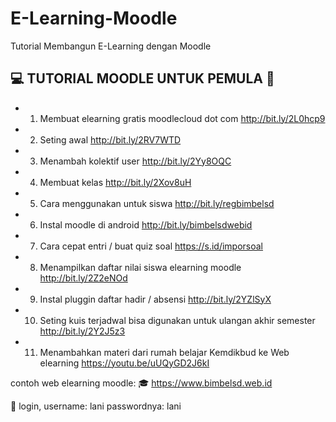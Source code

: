 # E-Learning-Moodle
Tutorial Membangun E-Learning dengan Moodle 

## 💻 TUTORIAL MOODLE UNTUK PEMULA 📝

- 1. Membuat elearning gratis moodlecloud dot com http://bit.ly/2L0hcp9

- 2. Seting awal http://bit.ly/2RV7WTD

- 3. Menambah kolektif user http://bit.ly/2Yy8OQC

- 4. Membuat kelas http://bit.ly/2Xov8uH

- 5. Cara menggunakan untuk siswa http://bit.ly/regbimbelsd

- 6. Instal moodle di android http://bit.ly/bimbelsdwebid

- 7. Cara cepat entri / buat quiz soal  https://s.id/imporsoal

- 8. Menampilkan daftar nilai siswa elearning moodle http://bit.ly/2Z2eNOd

- 9. Instal pluggin daftar hadir / absensi http://bit.ly/2YZlSyX

- 10. Seting kuis terjadwal bisa digunakan untuk ulangan akhir semester http://bit.ly/2Y2J5z3

- 11. Menambahkan materi dari rumah belajar Kemdikbud ke Web elearning https://youtu.be/uUQyGD2J6kI


contoh web elearning moodle:
🎓   https://www.bimbelsd.web.id

🔐 login, username: lani passwordnya: lani
